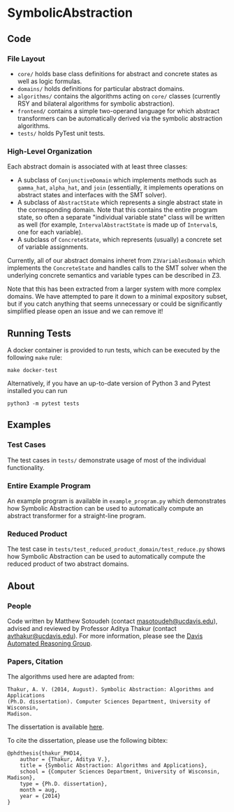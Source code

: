 # SymbolicAbstraction

## Code
### File Layout
- ``core/`` holds base class definitions for abstract and concrete states as
  well as logic formulas.
- ``domains/`` holds definitions for particular abstract domains.
- ``algorithms/`` contains the algorithms acting on ``core/`` classes
  (currently RSY and bilateral algorithms for symbolic abstraction).
- ``frontend/`` contains a simple two-operand language for which abstract
  transformers can be automatically derived via the symbolic abstraction
  algorithms.
- ``tests/`` holds PyTest unit tests.

### High-Level Organization
Each abstract domain is associated with at least three classes:
- A subclass of `ConjunctiveDomain` which implements methods such as
  `gamma_hat`, `alpha_hat`, and `join` (essentially, it implements operations
  on abstract states and interfaces with the SMT solver).
- A subclass of `AbstractState` which represents a single abstract state in the
  corresponding domain. Note that this contains the entire program state, so
  often a separate "individual variable state" class will be written as well
  (for example, `IntervalAbstractState` is made up of `Interval`s, one for each
  variable).
- A subclass of `ConcreteState`, which represents (usually) a concrete set of
  variable assignments.

Currently, all of our abstract domains inheret from `Z3VariablesDomain` which
implements the `ConcreteState` and handles calls to the SMT solver when the
underlying concrete semantics and variable types can be described in Z3.

Note that this has been extracted from a larger system with more complex
domains. We have attempted to pare it down to a minimal expository subset, but
if you catch anything that seems unnecessary or could be significantly
simplified please open an issue and we can remove it!

## Running Tests
A docker container is provided to run tests, which can be executed by the
following `make` rule:
```
make docker-test
```

Alternatively, if you have an up-to-date version of Python 3 and Pytest
installed you can run
```
python3 -m pytest tests
```

## Examples
### Test Cases
The test cases in `tests/` demonstrate usage of most of the individual
functionality.

### Entire Example Program
An example program is available in `example_program.py` which demonstrates how
Symbolic Abstraction can be used to automatically compute an abstract
transformer for a straight-line program.

### Reduced Product
The test case in `tests/test_reduced_product_domain/test_reduce.py` shows how
Symbolic Abstraction can be used to automatically compute the reduced product
of two abstract domains.

## About
### People
Code written by Matthew Sotoudeh (contact
[masotoudeh@ucdavis.edu](mailto:masotoudeh@ucdavis.edu)), advised and reviewed
by Professor Aditya Thakur (contact
[avthakur@ucdavis.edu](mailto:avthakur@ucdavis.edu)). For more information,
please see the [Davis Automated Reasoning Group](http://darg.cs.ucdavis.edu/).

### Papers, Citation
The algorithms used here are adapted from:
```
Thakur, A. V. (2014, August). Symbolic Abstraction: Algorithms and Applications
(Ph.D. dissertation). Computer Sciences Department, University of Wisconsin,
Madison.
```
The dissertation is available
[here](http://thakur.cs.ucdavis.edu/bibliography/thakur_PHD14.html).

To cite the dissertation, please use the following bibtex:
```
@phdthesis{thakur_PHD14,
    author = {Thakur, Aditya V.},
    title = {Symbolic Abstraction: Algorithms and Applications},
    school = {Computer Sciences Department, University of Wisconsin, Madison},
    type = {Ph.D. dissertation},
    month = aug,
    year = {2014}
}
```
